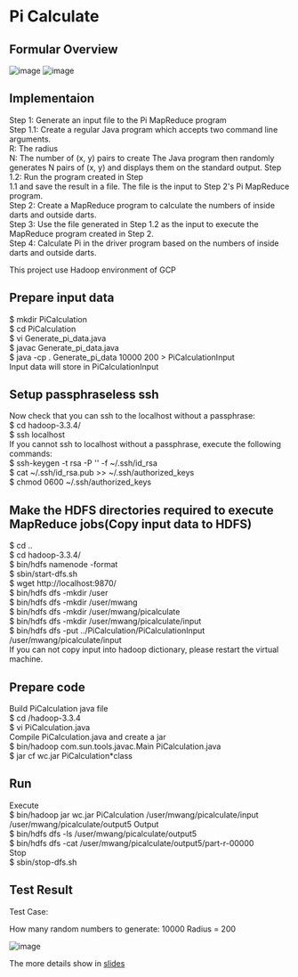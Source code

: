 # Pi Calculate

## Formular Overview
![image](https://user-images.githubusercontent.com/55336314/195229693-78c64daf-a6e1-412d-a873-58d9b1d7ff07.png)
![image](https://user-images.githubusercontent.com/55336314/195230106-07fe71f0-f0b1-4868-9808-f797b1902dc4.png)

## Implementaion 
Step 1: Generate an input file to the Pi MapReduce program  
Step 1.1: Create a regular Java program which accepts two command line arguments.  
R: The radius  
N: The number of (x, y) pairs to create The Java program then randomly generates N pairs of (x, y) and displays them on the standard output. 
Step 1.2: Run the program created in Step   
1.1 and save the result in a file. The file is the input to Step 2's Pi MapReduce program.  
Step 2: Create a MapReduce program to calculate the numbers of inside darts and outside darts.  
Step 3: Use the file generated in Step 1.2 as the input to execute the MapReduce program created in Step 2.  
Step 4: Calculate Pi in the driver program based on the numbers of inside darts and outside darts.  

This project use Hadoop environment of GCP  

## Prepare input data  
  $ mkdir PiCalculation  
  $ cd PiCalculation  
  $ vi Generate_pi_data.java  
  $ javac Generate_pi_data.java  
  $ java -cp . Generate_pi_data 10000 200 > PiCalculationInput  
Input data will store in PiCalculationInput  

## Setup passphraseless ssh  
Now check that you can ssh to the localhost without a passphrase:  
$ cd hadoop-3.3.4/  
$ ssh localhost  
If you cannot ssh to localhost without a passphrase, execute the following commands:  
$ ssh-keygen -t rsa -P '' -f ~/.ssh/id_rsa  
$ cat ~/.ssh/id_rsa.pub >> ~/.ssh/authorized_keys    
$ chmod 0600 ~/.ssh/authorized_keys  

## Make the HDFS directories required to execute MapReduce jobs(Copy input data to HDFS)  
$ cd ..  
$ cd hadoop-3.3.4/  
$ bin/hdfs namenode -format  
$ sbin/start-dfs.sh  
$ wget http://localhost:9870/  
$ bin/hdfs dfs -mkdir /user  
$ bin/hdfs dfs -mkdir /user/mwang  
$ bin/hdfs dfs -mkdir /user/mwang/picalculate  
$ bin/hdfs dfs -mkdir /user/mwang/picalculate/input  
$ bin/hdfs dfs -put ../PiCalculation/PiCalculationInput /user/mwang/picalculate/input  
If you can not copy input into hadoop dictionary, please restart the virtual machine.  

## Prepare code  
Build PiCalculation java file  
  $ cd /hadoop-3.3.4  
  $ vi PiCalculation.java      
Compile PiCalculation.java and create a jar  
  $ bin/hadoop com.sun.tools.javac.Main PiCalculation.java  
  $ jar cf wc.jar PiCalculation*class  

## Run
Execute  
  $ bin/hadoop jar wc.jar PiCalculation /user/mwang/picalculate/input /user/mwang/picalculate/output5
Output  
  $ bin/hdfs dfs -ls /user/mwang/picalculate/output5  
  $ bin/hdfs dfs -cat /user/mwang/picalculate/output5/part-r-00000   
Stop  
  $ sbin/stop-dfs.sh  
  
## Test Result  
Test Case:  

How many random numbers to generate: 10000 Radius = 200  

![image](https://user-images.githubusercontent.com/55336314/195896605-94bb6973-432d-40bf-88ee-24d2afa1ada6.png)

The more details show in 
[slides](https://docs.google.com/presentation/d/1wE-Fn4Ub_4G35bLryVCz_PpYopmn7wPi0WgXXnGO0vk/edit?usp=sharing)
